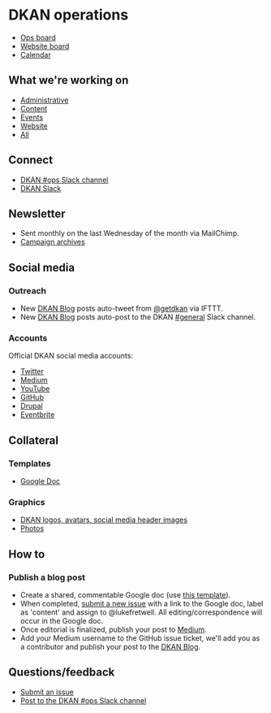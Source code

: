 # DKAN operations

* [Ops board](https://github.com/GetDKAN/ops/projects/1)
* [Website board](https://github.com/GetDKAN/website/projects/1)
* [Calendar](https://calendar.google.com/calendar/embed?src=getdkan%40gmail.com&ctz=America/Los_Angeles0)

## What we're working on

* [Administrative](https://github.com/GetDKAN/ops/labels/administrative)
* [Content](https://github.com/GetDKAN/ops/labels/content)
* [Events](https://github.com/GetDKAN/ops/labels/events)
* [Website](https://github.com/GetDKAN/website/issues)
* [All](https://github.com/GetDKAN/ops/issues)

## Connect

* [DKAN #ops Slack channel](https://dkan.slack.com/messages/C6JUFP7Q9/)
* [DKAN Slack](https://dkan.slack.com)

## Newsletter

* Sent monthly on the last Wednesday of the month via MailChimp.
* [Campaign archives](http://us16.campaign-archive2.com/home/?u=e0e7eaaf54a8c3a138bd0b175&id=91439c3515)

## Social media

### Outreach

* New [DKAN Blog](https://medium.com/dkan-blog) posts auto-tweet from [@getdkan](https://twitter.com/getdkan) via IFTTT.
* New [DKAN Blog](https://medium.com/dkan-blog) posts auto-post to the DKAN [#general](https://dkan.slack.com/messages/C38VAUZ09/) Slack channel.

### Accounts

Official DKAN social media accounts:

* [Twitter](https://twitter.com/getdkan)
* [Medium](https://medium.com/dkan-blog)
* [YouTube](https://www.youtube.com/channel/UCl7qFUCkyh32lss4EjQEUXg)
* [GitHub](https://github.com/getdkan)
* [Drupal](https://www.drupal.org/project/dkan)
* [Eventbrite](https://www.eventbrite.com/o/dkan-14793986036)

## Collateral

### Templates

* [Google Doc](https://docs.google.com/document/d/1K1sU9H2vPN5tnXqW7jQO2OCIM1TwEiC8AfNQv9k64PA/edit?usp=sharing)

### Graphics

* [DKAN logos, avatars, social media header images](https://github.com/GetDKAN/website/tree/master/assets/img)
* [Photos](https://drive.google.com/drive/u/4/photos)

## How to

### Publish a blog post

* Create a shared, commentable Google doc (use [this template](https://docs.google.com/document/d/1K1sU9H2vPN5tnXqW7jQO2OCIM1TwEiC8AfNQv9k64PA/edit?usp=sharing)).
* When completed, [submit a new issue](https://github.com/GetDKAN/ops/issues/new) with a link to the Google doc, label as 'content' and assign to @lukefretwell. All editing/correspondence will occur in the Google doc.
* Once editorial is finalized, publish your post to [Medium](https://medium.com).
* Add your Medium username to the GitHub issue ticket, we'll add you as a contributor and publish your post to the [DKAN Blog](https://medium.com/dkan-blog).

## Questions/feedback

* [Submit an issue](https://github.com/GetDKAN/ops/issues/new)
* [Post to the DKAN #ops Slack channel](https://dkan.slack.com/messages/C6JUFP7Q9/)
